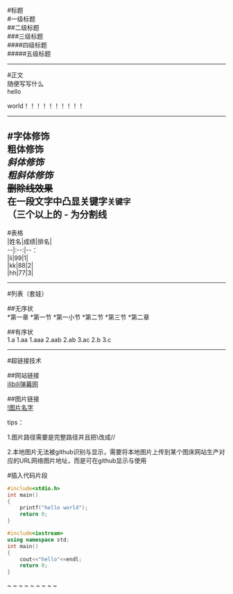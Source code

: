 #标题<br>
#一级标题<br>
##二级标题<br>
###三级标题<br>
####四级标题<br>
#####五级标题<br>

----------------
#正文<br>
随便写写什么<br>
hello

world！！！！！！！！！！

------
#字体修饰<br>
**粗体修饰**<br>
*斜体修饰*<br>
***粗斜体修饰***<br>
~~删除线效果~~<br>
在一段文字中凸显关键字`关键字`<br>
（三个以上的 - 为分割线 <br>
------
#表格<br>
|姓名|成绩|排名|<br>
 --|:--:|--：<br>
|li|99|1|<br>
|kk|88|2|<br>
|hh|77|3|<br>

----
#列表（套娃）

##无序状<br>
*第一章
 *第一节
  *第一小节
 *第二节
 *第三节
*第二章	

##有序状<br>
1.a
 1.aa
  1.aaa
  2.aab
 2.ab
 3.ac
2.b
3.c

---
#超链接技术

##网站链接<br>
[ilibili弹幕网](www.bilibili.com "点击进入")

##图片链接<br>
[!图片名字](C://Users//KIM//Desktop//KIM//picture//a.jpg "点击查看")


tips：

1.图片路径需要是完整路径并且把\改成//

2.本地图片无法被github识别与显示，需要将本地图片上传到某个图床网站生产对应的URL网络图片地址，而是可在github显示与使用



#插入代码片段<br>
```c
#include<stdio.h>
int main()
{
	printf("hello world");
	return 0;
}
```

```cpp
#include<iostream>
using namespace std;
int main()
{
	cout<<"hello"<<endl;
	return 0;
}
```











~
~
~
~
~
~
~
~
~
